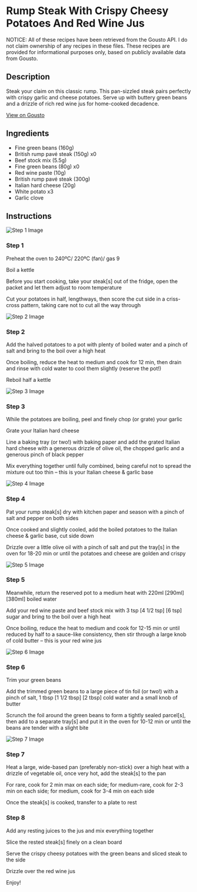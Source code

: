 # Rump Steak With Crispy Cheesy Potatoes And Red Wine Jus

NOTICE: All of these recipes have been retrieved from the Gousto API. I do not claim ownership of any recipes in these files. These recipes are provided for informational purposes only, based on publicly available data from Gousto.

## Description

Steak your claim on this classic rump. This pan-sizzled steak pairs perfectly with crispy garlic and cheese potatoes. Serve up with buttery green beans and a drizzle of rich red wine jus for home-cooked decadence.

[View on Gousto](https://www.gousto.co.uk/recipes/cookbook/rump-steak-with-crispy-cheesy-potatoes-red-wine-jus)

## Ingredients

- Fine green beans (160g)
- British rump pavé steak (150g) x0
- Beef stock mix (5.5g)
- Fine green beans (80g) x0
- Red wine paste (10g)
- British rump pavé steak (300g)
- Italian hard cheese (20g)
- White potato x3
- Garlic clove

## Instructions

![Step 1 Image](https://production-media.gousto.co.uk/cms/recipe-step-image/Step-1-1683722324942-x200.jpg)

### Step 1

Preheat the oven to 240ºC/ 220ºC (fan)/ gas 9

Boil a kettle

Before you start cooking, take your steak[s] out of the fridge, open the packet and let them adjust to room temperature

Cut your potatoes in half, lengthways, then score the cut side in a criss-cross pattern, taking care not to cut all the way through

![Step 2 Image](https://production-media.gousto.co.uk/cms/recipe-step-image/Step-2-1683722337911-x200.jpg)

### Step 2

Add the halved potatoes to a pot with plenty of boiled water and a pinch of salt and bring to the boil over a high heat

Once boiling, reduce the heat to medium and cook for 12 min, then drain and rinse with cold water to cool them slightly (reserve the pot!)

Reboil half a kettle

![Step 3 Image](https://production-media.gousto.co.uk/cms/recipe-step-image/Step-3-1683722342852-x200.jpg)

### Step 3

While the potatoes are boiling, peel and finely chop (or grate) your garlic

Grate your Italian hard cheese

Line a baking tray (or two!) with baking paper and add the grated Italian hard cheese with a generous drizzle of olive oil, the chopped garlic and a generous pinch of black pepper

Mix everything together until fully combined, being careful not to spread the mixture out too thin – this is your Italian cheese & garlic base

![Step 4 Image](https://production-media.gousto.co.uk/cms/recipe-step-image/Step-4-1683722348196-x200.jpg)

### Step 4

Pat your rump steak[s] dry with kitchen paper and season with a pinch of salt and pepper on both sides

Once cooked and slightly cooled, add the boiled potatoes to the Italian cheese & garlic base, cut side down

Drizzle over a little olive oil with a pinch of salt and put the tray[s] in the oven for 18-20 min or until the potatoes and cheese are golden and crispy

![Step 5 Image](https://production-media.gousto.co.uk/cms/recipe-step-image/Step-5-1683722352166-x200.jpg)

### Step 5

Meanwhile, return the reserved pot to a medium heat with 220ml <span class="text-purple">[290ml] </span><span class="text-danger">[380ml] </span>boiled water

Add your red wine paste and beef stock mix with 3 tsp <span class="text-purple">[4 1/2 tsp]</span> <span class="text-danger">[6 tsp]</span> sugar and bring to the boil over a high heat

Once boiling, reduce the heat to medium and cook for 12-15 min or until reduced by half to a sauce-like consistency, then stir through a large knob of cold butter – this is your red wine jus

![Step 6 Image](https://production-media.gousto.co.uk/cms/recipe-step-image/Step-6-1683722357831-x200.jpg)

### Step 6

Trim your green beans

Add the trimmed green beans to a large piece of tin foil (or two!) with a pinch of salt, 1 tbsp <span class="text-purple">[1 1/2 tbsp]</span> <span class="text-danger">[2 tbsp] </span>cold water and a small knob of butter

Scrunch the foil around the green beans to form a tightly sealed parcel[s], then add<span class="text-danger"> </span>to a separate tray[s] and put it in the oven for 10-12 min or until the beans are tender with a slight bite

![Step 7 Image](https://production-media.gousto.co.uk/cms/recipe-step-image/Step-7-1683722368776-x200.jpg)

### Step 7

Heat a large, wide-based pan (preferably non-stick) over a high heat with a drizzle of vegetable oil, once very hot, add the steak[s] to the pan

For rare, cook for 2 min max on each side; for medium-rare, cook for 2-3 min on each side; for medium, cook for 3-4 min on each side

Once the steak[s] is cooked, transfer to a plate to rest

### Step 8

Add any resting juices to the jus and mix everything together

Slice the rested steak[s] finely on a clean board

Serve the crispy cheesy potatoes with the green beans and sliced steak to the side

Drizzle over the red wine jus

Enjoy!

